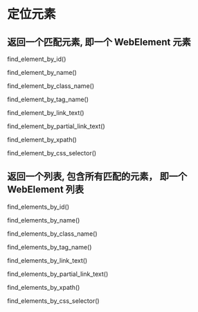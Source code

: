 # 定位元素

## 返回一个匹配元素, 即一个 WebElement 元素

find\_element\_by\_id\(\)

find\_element\_by\_name\(\)

find\_element\_by\_class\_name\(\)

find\_element\_by\_tag\_name\(\)

find\_element\_by\_link\_text\(\)

find\_element\_by\_partial\_link\_text\(\)

find\_element\_by\_xpath\(\)

find\_element\_by\_css\_selector\(\)

## 返回一个列表, 包含所有匹配的元素， 即一个 WebElement 列表

find\_elements\_by\_id\(\)

find\_elements\_by\_name\(\)

find\_elements\_by\_class\_name\(\)

find\_elements\_by\_tag\_name\(\)

find\_elements\_by\_link\_text\(\)

find\_elements\_by\_partial\_link\_text\(\)

find\_elements\_by\_xpath\(\)

find\_elements\_by\_css\_selector\(\)

